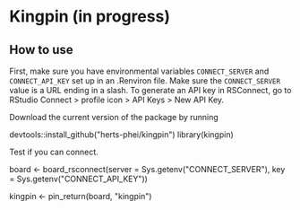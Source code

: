 # Kingpin (in progress)

## How to use

First, make sure you have environmental variables `CONNECT_SERVER` and `CONNECT_API_KEY` set up in an .Renviron file. Make sure the `CONNECT_SERVER` value is a URL ending in a slash. To generate an API key in RSConnect, go to RStudio Connect > profile icon > API Keys > New API Key. 

Download the current version of the package by running 

devtools::install_github("herts-phei/kingpin")
library(kingpin)

Test if you can connect.

board <- board_rsconnect(server = Sys.getenv("CONNECT_SERVER"),
                         key = Sys.getenv("CONNECT_API_KEY"))
                         
kingpin <- pin_return(board, "kingpin")
